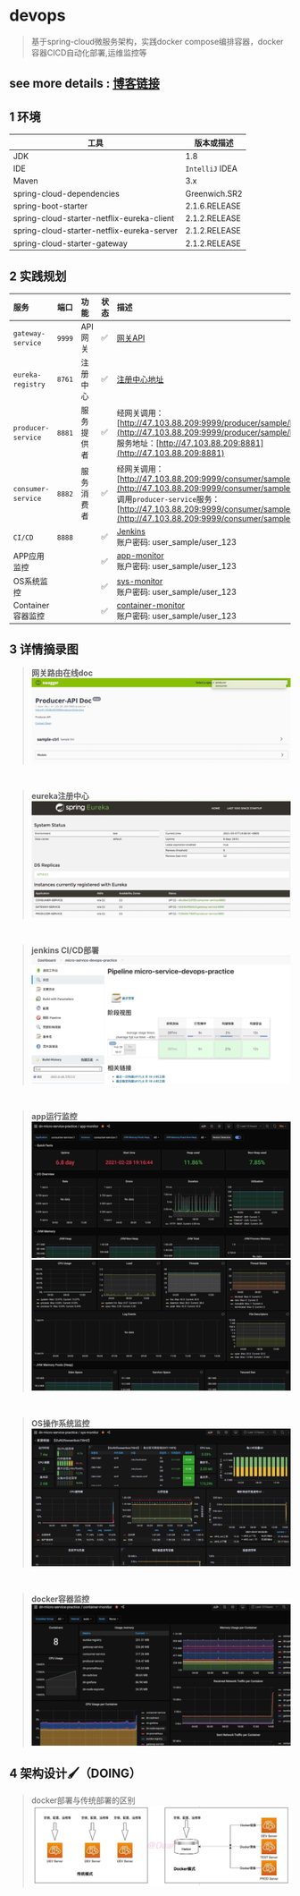 
# devops

> 基于spring-cloud微服务架构，实践docker compose编排容器，docker容器CICD自动化部署,运维监控等
## see more details : [博客链接](http://know.mobile.himygirl.cn/devops/)

## 1 环境

| 工具  | 版本或描述 |
| ----- | ---|
| JDK   | 1.8  |
| IDE   |  `IntelliJ` IDEA |
| Maven | 3.x                  |
| spring-cloud-dependencies | Greenwich.SR2 |
| spring-boot-starter | 2.1.6.RELEASE |
| spring-cloud-starter-netflix-eureka-client | 2.1.2.RELEASE |
| spring-cloud-starter-netflix-eureka-server | 2.1.2.RELEASE |
| spring-cloud-starter-gateway | 2.1.2.RELEASE |


## 2 实践规划
服务 | 端口 |功能|状态|描述|
:---|:---:|:-----|:----|:---
`gateway-service` | `9999` | API网关| ✅| [网关API](http://47.103.88.209:9999/swagger-ui.html) 
`eureka-registry` | `8761`| 注册中心| ✅| [注册中心地址](http://47.103.88.209:8761/)
`producer-service` | `8881`| 服务提供者| ✅| 经网关调用：[http://47.103.88.209:9999/producer/sample/hello](http://47.103.88.209:9999/producer/sample/hello)<br>服务地址：[http://47.103.88.209:8881](http://47.103.88.209:8881)
`consumer-service` | `8882`| 服务消费者| ✅| 经网关调用：[http://47.103.88.209:9999/consumer/sample/hello](http://47.103.88.209:9999/consumer/sample/hello)<br> 调用`producer-service`服务：[http://47.103.88.209:9999/consumer/sample/call](http://47.103.88.209:9999/consumer/sample/call)<br>
`CI/CD` |`8888` |  | ✅ |  [Jenkins](http://115.159.192.74:8888/)<br>账户密码: user_sample/user_123
APP应用监控 | | | ✅ |[app-monitor](http://47.103.88.209:3000/d/8Z4_LPsMk/app-monitor?orgId=1&refresh=30s)<br>账户密码: user_sample/user_123|
OS系统监控 | | | ✅ |[sys-monitor](http://47.103.88.209:3000/d/9CWBz0bik/sys-monitor?orgId=1)<br>账户密码: user_sample/user_123|
Container容器监控 | | |✅|[container-monitor](http://47.103.88.209:3000/d/p6JPYPyMz/container-monitor?orgId=1&refresh=5m)<br>账户密码: user_sample/user_123|

## 3 详情摘录图

>**网关路由在线doc**
![网关路由在线doc](static/gateway-route-api-doc.jpg)

<br>

>**eureka注册中心**
![eureka注册中心](static/eureka-registry.jpg)

<br>

>**jenkins CI/CD部署**
![jenkins CI/CD部署](static/jenkins-cicd.jpg)

<br>

>**app运行监控**
![app运行监控1](static/app-monitor.jpg)
![app运行监控2](static/app-monitor2.jpg)

<br>

>**OS操作系统监控**
![OS操作系统监控](static/sys-monitor.jpg)

<br>

>**docker容器监控**
![docker容器监控](static/container-monitor.jpg)

## 4 架构设计🖌（DOING）


> docker部署与传统部署的区别
![docker部署与传统部署的区别](static/dn-docker-cicd-compare.jpg)

